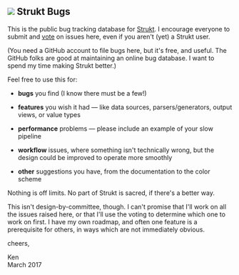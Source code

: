 ## ![][logo] Strukt Bugs

[logo]: https://kengruven.github.io/strukt-bugs/logo.svg

This is the public bug tracking database for [Strukt][mas].  I encourage
everyone to submit and [vote] on issues here, even if you aren't (yet)
a Strukt user.

[mas]: https://itunes.apple.com/us/app/strukt/id1216958923?ls=1&mt=12
[vote]: https://github.com/blog/2119-add-reactions-to-pull-requests-issues-and-comments


(You need a GitHub account to file bugs here, but it's free, and
useful.  The GitHub folks are good at maintaining an online bug
database.  I want to spend my time making Strukt better.)


Feel free to use this for:

 - **bugs** you find (I know there must be a few!)

 - **features** you wish it had &mdash; like data sources,
   parsers/generators, output views, or value types

 - **performance** problems &mdash; please include an example of your
   slow pipeline

 - **workflow** issues, where something isn't technically wrong, but
   the design could be improved to operate more smoothly

 - **other** suggestions you have, from the documentation to the color
   scheme

Nothing is off limits.  No part of Strukt is sacred, if there's a
better way.


This isn't design-by-committee, though.  I can't promise that I'll
work on all the issues raised here, or that I'll use the voting to
determine which one to work on first.  I have my own roadmap, and
often one feature is a prerequisite for others, in ways which are not
immediately obvious.


cheers,


Ken  
March 2017

